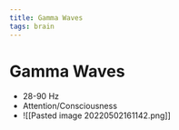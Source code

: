 ```yaml
---
title: Gamma Waves
tags: brain
---
```


# Gamma Waves
- 28-90 Hz
- Attention/Consciousness
- ![[Pasted image 20220502161142.png]]














































